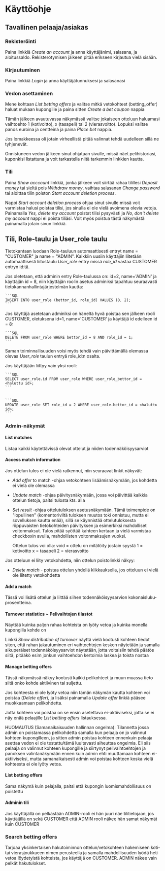 # Käyttöohje

## Tavallinen pelaaja/asiakas

### Rekisteröinti

Paina linkkiä *Create an account* ja anna käyttäjänimi, salasana, ja aloitussaldo. Rekisterötymisen jälkeen pitää erikseen kirjautua vielä sisään.

### Kirjautuminen

Paina linkkiä *Login* ja anna käyttäjätunnuksesi ja salasanasi

### Vedon asettaminen

Mene kohtaan *List betting offers* ja valitse mitkä vetokohteet (betting_offer) haluat mukaan kupongille ja paina sitten *Create a bet coupon* nappia

Tämän jälkeen avautuvassa näkymässä valitse jokaiseen otteluun haluamasi vaihtoehto 1 (kotivoitto), x (tasapeli) tai 2 (vierasvoitto). Lopuksi valitse panos euroina ja centteinä ja paina *Place bet* nappia.

Jos lomakkeessa oli jotain virheellistä pitää valinnat tehdä uudelleen sillä ne tyhjenevät.

Onnistuneen vedon jälkeen sinut ohjataan sivulle, missä näet pelihistoriasi, kuponkisi listattuna ja voit tarkastella niitä tarkemmin linkkien kautta.

### Tili

Paina *Show acccount* linkkiä, jonka jälkeen voit siirtää rahaa tilillesi *Deposit money* tai sieltä pois *Withdraw money*, vaihtaa salasanan *Change password* tai aloittaa tilin poiston *Start account deletion process*.

Nappi *Start account deletion process* ohjaa sinut sivulle missä voit varmistaa halusi poistaa tilisi, jos sinulla ei ole vielä avoimena olevia vetoja. Painamalla *Yes, delete my account* poistat tilisi pysyvästi ja *No, don't delete my account* nappi ei poista tiliäsi. Voit myös poistua tästä näkymästä painamalla jotain sivun linkkiä.

## Tili, Role-taulu ja User_role taulu

Tietokantaan luodaan Role-tauluun automaattisesti entryt name = "CUSTOMER" ja name = "ADMIN". Kaikkiin uusiin käyttäjiin liitetään automaattisesti liitostaulu *User_role* entry missä *role_id* vastaa CUSTOMER entryn id:tä.


Jos oletetaan, että adminin entry Role-taulussa on: id=2, name='ADMIN' ja käyttäjän id = 8, niin käyttäjän roolin asetus adminiksi tapahtuu seuraavasti tietokannanhallintajärjestelmän kautta:

    ```SQL
    INSERT INTO user_role (bettor_id, role_id) VALUES (8, 2);
    ```

Jos käyttäjä asetetaan adminiksi on häneltä hyvä poistaa sen jälkeen rooli CUSTOMER, oletuksena id=1, name='CUSTOMER' ja käyttäjä id edelleen id = 8:

    ```SQL
    DELETE FROM user_role WHERE bettor_id = 8 AND role_id = 1;
    ```
Saman toiminnallisuuden voisi myös tehdä vain päivittämällä olemassa olevaa *User_role* taulun entryä role_id:n osalta.

Jos käyttäjään liittyy vain yksi rooli:

    ```SQL
    SELECT user_role.id FROM user_role WHERE user_role_bettor_id = <haluttu id>;
   	```


    ```SQL
	UPDATE user_role SET role_id = 2 WHERE user_role.bettor_id = <haluttu id>;
    ```

### Admin-näkymät

#### List matches

Listaa kaikki käytettävissä olevat ottelut ja niiden todennäköisyysarviot

#### Access match information

Jos ottelun tulos ei ole vielä ratkennut, niin seuraavat linkit näkyvät:

* *Add offer* to match -ohjaa vetokohteen lisäämisnäkymään, jos kohdetta ei vielä ole olemassa

* *Update match* -ohjaa päivitysnäkymään, jossa voi päivittää kaikkia ottelun tietoja, paitsi tulosta kts. alla
 
* *Set result* -ohjaa ottelutuloksen asetusnäkymään. Tämä toimenpide on "lopullinen" (komentoriviltä tuloksen muutos toki onnistuu, mutta ei sovelluksen kautta enää), sillä se käynnistää ottelutuloksesta riippuvaisten tietokohteiden päivityksen ja esimerkiksi mahdolliset voitonmaksut. Tulos pitää syöttää kahteen kertaan ja vielä varmistaa checkboxin avulla, mahdollisten voitonmaksujen vuoksi.

	Ottelun tulos voi olla:
	void = ottelu on mitätöity jostain syystä
	1 = kotivoitto
	x = tasapeli
	2 = vierasvoitto

Jos otteluun ei liity vetokohdetta, niin ottelun poistolinkki näkyy:

* *Delete match* - poistaa ottelun yhdellä klikkauksella, jos otteluun ei vielä ole liitetty vetokohdetta

#### Add a match

Tässä voi lisätä ottelun ja liittää siihen todennäköisyysarvion kokonaisluku-prosentteina. 

#### Turnover statistics ~ Pelivaihtojen tilastot

Näyttää kuinka paljon rahaa kohteista on lyöty vetoa ja kuinka monella kupongilla kohde on

Linkki *Show distribution of turnover* näyttä vielä kootusti kohteen tiedot siten, että rahan jakautuminen eri vaihtoehtojen kesken näytetään ja samalla alkuperäiset todennäköisyysarviot näytetään, jotta voitaisiin tehdä päätös siitä, pitääkö esim jonkun vaihtoehdon kertoimia laskea ja toista nostaa

#### Manage betting offers

Tässä näkymässä näkyy kootusti kaikki pelikohteet ja muun muassa tieto siitä onko kohde aktiivinen tai suljettu.

Jos kohteesta ei ole lyöty vetoa niin tämän näkymän kautta kohteen voi poistaa (*Delete offer*), ja lisäksi painamalla *Update offer* linkiä pääsee muokkaamaan pelikohdetta. 

Jotta kohteen voi poistaa on se ensin asetettava ei-aktiiviseksi, jotta se ei näy enää pelaajille *List betting offers* listauksessa.

HUOMAUTUS (Samanaikaisuuden hallinnan ongelma): Tilannetta jossa admin on poistamassa pelikohdetta samalla kun pelaaja on jo valinnut kohteen kupongilleen, ja sitten admin poistaa kohteen ennenkuin pelaaja asettaa vedon ei ole testattu/tämä luultavasti aiheuttaa ongelmia. Eli siis pelaaja on valinnut kohteen kupongille ja siirtynyt pelivaihtoehtojen ja panoksen valintanäkymään ennen kuin admin ehti muuttamaan kohteen ei-aktiiviseksi, mutta samanaikaisesti admin voi poistaa kohteen koska vielä kohteesta ei ole lyöty vetoa.

#### List betting offers

Sama näkymä kuin pelajalla, paitsi että kupongin luomismahdollisuus on poistettu

#### Adminin tili

Jos käyttäjällä on pelkästään ADMIN-rooli ei hän juuri näe tilitietojaan, jos käyttäjällä on sekä CUSTOMER että ADMIN rooli näkee hän samat näkymät kuin CUSTOMER

### Search betting offers

Tarjoaa yksinkertaisen hakutoiminnon ottelun/vetokohteen hakemiseen koti- tai vierasjoukkueen nimen perusteella ja samalla mahdollisuuden lyödä heti vetoa löydetyistä kohteista, jos käyttäjä on CUSTOMER. ADMIN näkee vain pelkät hakutulokset.
